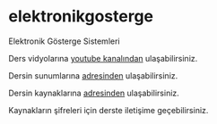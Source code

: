 # elektronikgosterge
Elektronik Gösterge Sistemleri

Ders vidyolarına [youtube kanalından](https://youtube.com/playlist?list=PLWXn7zX9ptL3utU9yFcg0J7Cd6mOZQn89&si=-cFdVyoye7Nb02tn) ulaşabilirsiniz.

Dersin sunumlarına [adresinden](https://drive.google.com/file/d/1B8DmQyiUtEHDUGAb01Xz9TGshsnn_iQR/view?usp=sharing) ulaşabilirsiniz.

Dersin kaynaklarına [adresinden](https://drive.google.com/file/d/1cs7lkpl1A1RTkvjTphe9IvEVGTJpyxmG/view?usp=sharing) ulaşabilirsiniz.

Kaynakların şifreleri için derste iletişime geçebilirsiniz.
